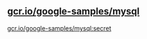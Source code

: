 
[gcr.io/google-samples/mysql](https://hub.docker.com/r/anjia0532/google-samples.mysql/tags/)
-----


[gcr.io/google-samples/mysql:secret](https://hub.docker.com/r/anjia0532/google-samples.mysql/tags/)


